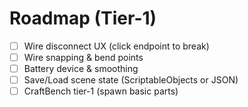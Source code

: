 # Roadmap (Tier-1)

- [ ] Wire disconnect UX (click endpoint to break)
- [ ] Wire snapping & bend points
- [ ] Battery device & smoothing
- [ ] Save/Load scene state (ScriptableObjects or JSON)
- [ ] CraftBench tier-1 (spawn basic parts)
